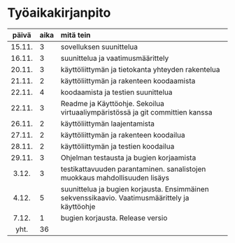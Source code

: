 # Työaikakirjanpito

| päivä  | aika | mitä tein  |
| :----: |:-----| :-----|
| 15.11. | 3    | sovelluksen suunittelua |
| 16.11. | 3    | suunittelua ja vaatimusmäärittely|
| 20.11. | 3    | käyttöliittymän ja tietokanta yhteyden rakentelua|
| 21.11. | 2    | käyttöliittymän ja rakenteen koodaamista|
| 22.11. | 4    | koodaamista ja testien suunittelua|
| 22.11. | 3    | Readme ja Käyttöohje. Sekoilua virtuaaliympäristössä ja git committien kanssa|
| 26.11. | 2    | käyttöliittymän laajentamista|
| 27.11. | 2    | käyttöliittymän ja rakenteen koodailua|
| 28.11. | 2    | käyttöliittymän ja testien koodailua|
| 29.11. | 3    | Ohjelman testausta ja bugien korjaamista|
| 3.12. | 3    | testikattavuuden parantaminen. sanalistojen muokkaus mahdollisuuden lisäys|
| 4.12. | 5    | suunittelua ja bugien korjausta. Ensimmäinen sekvenssikaavio. Vaatimusmäärittely ja käyttöohje|
| 7.12. | 1    | bugien korjausta. Release versio|
| yht. | 36    | |


